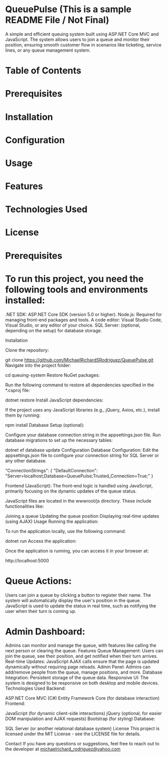 # QueuePulse (This is a sample README File / Not Final)
A simple and efficient queuing system built using ASP.NET Core MVC and JavaScript. The system allows users to join a queue and monitor their position, ensuring smooth customer flow in scenarios like ticketing, service lines, or any queue management system.

# Table of Contents
# Prerequisites
# Installation
# Configuration
# Usage
# Features
# Technologies Used
# License
# Prerequisites
# To run this project, you need the following tools and environments installed:

.NET SDK: ASP.NET Core SDK (version 5.0 or higher).
Node.js: Required for managing front-end packages and tools.
A code editor: Visual Studio Code, Visual Studio, or any editor of your choice.
SQL Server: (optional, depending on the setup) for database storage.

Installation

Clone the repository:

git clone https://github.com/MichaelRichardSRodriguez/QueuePulse.git
Navigate into the project folder:


cd queuing-system
Restore NuGet packages:

Run the following command to restore all dependencies specified in the *.csproj file:

dotnet restore
Install JavaScript dependencies:

If the project uses any JavaScript libraries (e.g., jQuery, Axios, etc.), install them by running:

npm install
Database Setup (optional):

Configure your database connection string in the appsettings.json file.
Run database migrations to set up the necessary tables:

dotnet ef database update
Configuration
Database Configuration: Edit the appsettings.json file to configure your connection string for SQL Server or any other database.


"ConnectionStrings": {
  "DefaultConnection": "Server=localhost;Database=QueuePulse;Trusted_Connection=True;"
}

Frontend (JavaScript): The front-end logic is handled using JavaScript, primarily focusing on the dynamic updates of the queue status.

JavaScript files are located in the wwwroot/js directory. These include functionalities like:

Joining a queue
Updating the queue position
Displaying real-time updates (using AJAX)
Usage
Running the application:

To run the application locally, use the following command:

dotnet run
Access the application:

Once the application is running, you can access it in your browser at:

http://localhost:5000

# Queue Actions:

Users can join a queue by clicking a button to register their name.
The system will automatically display the user's position in the queue.
JavaScript is used to update the status in real time, such as notifying the user when their turn is coming up.

# Admin Dashboard:

Admins can monitor and manage the queue, with features like calling the next person or clearing the queue.
Features
Queue Management: Users can join the queue, see their position, and get notified when their turn arrives.
Real-time Updates: JavaScript AJAX calls ensure that the page is updated dynamically without requiring page reloads.
Admin Panel: Admins can add/remove people from the queue, manage positions, and more.
Database Integration: Persistent storage of the queue data.
Responsive UI: The system is designed to be responsive on both desktop and mobile devices.
Technologies Used
Backend:

ASP.NET Core MVC (C#)
Entity Framework Core (for database interaction)
Frontend:

JavaScript (for dynamic client-side interactions)
jQuery (optional, for easier DOM manipulation and AJAX requests)
Bootstrap (for styling)
Database:

SQL Server (or another relational database system)
License
This project is licensed under the MIT License - see the LICENSE file for details.

Contact
If you have any questions or suggestions, feel free to reach out to the developer at michaelrichard_rodriguez@yahoo.com
